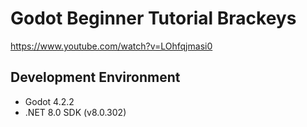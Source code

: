 # Godot Beginner Tutorial Brackeys

https://www.youtube.com/watch?v=LOhfqjmasi0

## Development Environment

- Godot 4.2.2
- .NET 8.0 SDK (v8.0.302)
